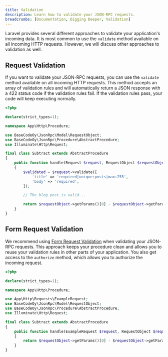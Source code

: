 ```yaml
---
title: Validation
description: Learn how to validate your JSON-RPC requests.
breadcrumbs: [Documentation, Digging Deeper, Validation]
---
```


Laravel provides several different approaches to validate your application's incoming data. It is most common to use the `validate` method available on all incoming HTTP requests. However, we will discuss other approaches to validation as well.

## Request Validation

If you want to validate your JSON-RPC requests, you can use the `validate` method available on all incoming HTTP requests. This method accepts an array of validation rules and will automatically return a JSON response with a 422 status code if the validation rules fail. If the validation rules pass, your code will keep executing normally.

```php
<?php

declare(strict_types=1);

namespace App\Http\Procedure;

use BaseCodeOy\JsonRpc\Model\RequestObject;
use BaseCodeOy\JsonRpc\Procedure\AbstractProcedure;
use Illuminate\Http\Request;

final class Subtract extends AbstractProcedure
{
    public function handle(Request $request, RequestObject $requestObject): int
    {
        $validated = $request->validate([
            'title' => 'required|unique:posts|max:255',
            'body' => 'required',
        ]);

        // The blog post is valid...

        return $requestObject->getParams()[0] - $requestObject->getParams()[1];
    }
}
```

## Form Request Validation

We recommend using [Form Request Validation](https://laravel.com/docs/8.x/validation#form-request-validation) when validating your JSON-RPC requests. This approach keeps your procedure clean and allows you to reuse your validation rules in other parts of your application. You also get access to the `authorize` method, which allows you to authorize the incoming request.

```php
<?php

declare(strict_types=1);

namespace App\Http\Procedure;

use App\Http\Requests\ExampleRequest;
use BaseCodeOy\JsonRpc\Model\RequestObject;
use BaseCodeOy\JsonRpc\Procedure\AbstractProcedure;
use Illuminate\Http\Request;

final class Subtract extends AbstractProcedure
{
    public function handle(ExampleRequest $request, RequestObject $requestObject): int
    {
        return $requestObject->getParams()[0] - $requestObject->getParams()[1];
    }
}
```
